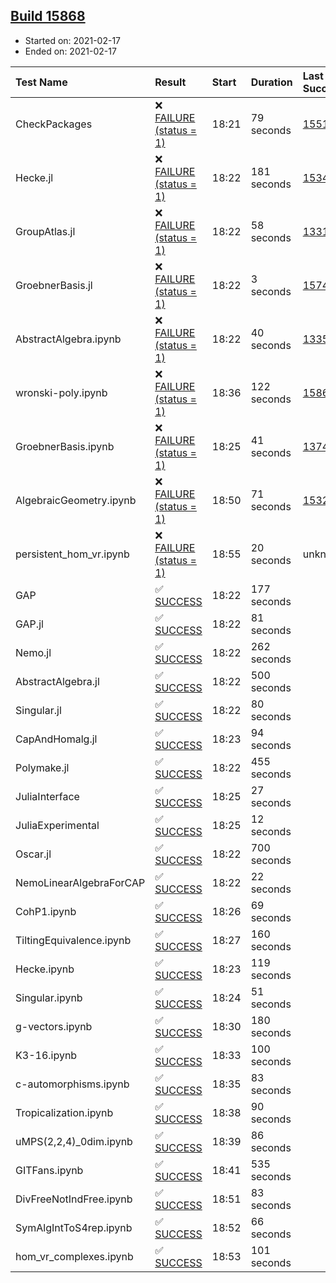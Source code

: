 ## [Build 15868](https://oscarci.mathematik.uni-kl.de/job/oscar/15868/)

* Started on: 2021-02-17
* Ended on: 2021-02-17

| Test Name    | Result | Start | Duration | Last Success | First Failure |
|:-------------|:-------|:------|:---------|:-------------|:--------------|
| CheckPackages | ❌ [FAILURE (status = 1)](https://oscarci.mathematik.uni-kl.de/job/oscar/15868/artifact/logs/build-15868/CheckPackages.log) | 18:21 | 79 seconds | [15514](https://oscarci.mathematik.uni-kl.de/job/oscar/15514/) | [15515](https://oscarci.mathematik.uni-kl.de/job/oscar/15515/) |
| Hecke.jl | ❌ [FAILURE (status = 1)](https://oscarci.mathematik.uni-kl.de/job/oscar/15868/artifact/logs/build-15868/Hecke.jl.log) | 18:22 | 181 seconds | [15344](https://oscarci.mathematik.uni-kl.de/job/oscar/15344/) | [15348](https://oscarci.mathematik.uni-kl.de/job/oscar/15348/) |
| GroupAtlas.jl | ❌ [FAILURE (status = 1)](https://oscarci.mathematik.uni-kl.de/job/oscar/15868/artifact/logs/build-15868/GroupAtlas.jl.log) | 18:22 | 58 seconds | [13311](https://oscarci.mathematik.uni-kl.de/job/oscar/13311/) | [13312](https://oscarci.mathematik.uni-kl.de/job/oscar/13312/) |
| GroebnerBasis.jl | ❌ [FAILURE (status = 1)](https://oscarci.mathematik.uni-kl.de/job/oscar/15868/artifact/logs/build-15868/GroebnerBasis.jl.log) | 18:22 | 3 seconds | [15745](https://oscarci.mathematik.uni-kl.de/job/oscar/15745/) | [15746](https://oscarci.mathematik.uni-kl.de/job/oscar/15746/) |
| AbstractAlgebra.ipynb | ❌ [FAILURE (status = 1)](https://oscarci.mathematik.uni-kl.de/job/oscar/15868/artifact/logs/build-15868/AbstractAlgebra.ipynb.log) | 18:22 | 40 seconds | [13355](https://oscarci.mathematik.uni-kl.de/job/oscar/13355/) | [13356](https://oscarci.mathematik.uni-kl.de/job/oscar/13356/) |
| wronski-poly.ipynb | ❌ [FAILURE (status = 1)](https://oscarci.mathematik.uni-kl.de/job/oscar/15868/artifact/logs/build-15868/wronski-poly.ipynb.log) | 18:36 | 122 seconds | [15865](https://oscarci.mathematik.uni-kl.de/job/oscar/15865/) | [15866](https://oscarci.mathematik.uni-kl.de/job/oscar/15866/) |
| GroebnerBasis.ipynb | ❌ [FAILURE (status = 1)](https://oscarci.mathematik.uni-kl.de/job/oscar/15868/artifact/logs/build-15868/GroebnerBasis.ipynb.log) | 18:25 | 41 seconds | [13748](https://oscarci.mathematik.uni-kl.de/job/oscar/13748/) | [13749](https://oscarci.mathematik.uni-kl.de/job/oscar/13749/) |
| AlgebraicGeometry.ipynb | ❌ [FAILURE (status = 1)](https://oscarci.mathematik.uni-kl.de/job/oscar/15868/artifact/logs/build-15868/AlgebraicGeometry.ipynb.log) | 18:50 | 71 seconds | [15322](https://oscarci.mathematik.uni-kl.de/job/oscar/15322/) | [15323](https://oscarci.mathematik.uni-kl.de/job/oscar/15323/) |
| persistent_hom_vr.ipynb | ❌ [FAILURE (status = 1)](https://oscarci.mathematik.uni-kl.de/job/oscar/15868/artifact/logs/build-15868/persistent_hom_vr.ipynb.log) | 18:55 | 20 seconds | unknown | unknown |
| GAP | ✅ [SUCCESS](https://oscarci.mathematik.uni-kl.de/job/oscar/15868/artifact/logs/build-15868/GAP.log) | 18:22 | 177 seconds |  |  |
| GAP.jl | ✅ [SUCCESS](https://oscarci.mathematik.uni-kl.de/job/oscar/15868/artifact/logs/build-15868/GAP.jl.log) | 18:22 | 81 seconds |  |  |
| Nemo.jl | ✅ [SUCCESS](https://oscarci.mathematik.uni-kl.de/job/oscar/15868/artifact/logs/build-15868/Nemo.jl.log) | 18:22 | 262 seconds |  |  |
| AbstractAlgebra.jl | ✅ [SUCCESS](https://oscarci.mathematik.uni-kl.de/job/oscar/15868/artifact/logs/build-15868/AbstractAlgebra.jl.log) | 18:22 | 500 seconds |  |  |
| Singular.jl | ✅ [SUCCESS](https://oscarci.mathematik.uni-kl.de/job/oscar/15868/artifact/logs/build-15868/Singular.jl.log) | 18:22 | 80 seconds |  |  |
| CapAndHomalg.jl | ✅ [SUCCESS](https://oscarci.mathematik.uni-kl.de/job/oscar/15868/artifact/logs/build-15868/CapAndHomalg.jl.log) | 18:23 | 94 seconds |  |  |
| Polymake.jl | ✅ [SUCCESS](https://oscarci.mathematik.uni-kl.de/job/oscar/15868/artifact/logs/build-15868/Polymake.jl.log) | 18:22 | 455 seconds |  |  |
| JuliaInterface | ✅ [SUCCESS](https://oscarci.mathematik.uni-kl.de/job/oscar/15868/artifact/logs/build-15868/JuliaInterface.log) | 18:25 | 27 seconds |  |  |
| JuliaExperimental | ✅ [SUCCESS](https://oscarci.mathematik.uni-kl.de/job/oscar/15868/artifact/logs/build-15868/JuliaExperimental.log) | 18:25 | 12 seconds |  |  |
| Oscar.jl | ✅ [SUCCESS](https://oscarci.mathematik.uni-kl.de/job/oscar/15868/artifact/logs/build-15868/Oscar.jl.log) | 18:22 | 700 seconds |  |  |
| NemoLinearAlgebraForCAP | ✅ [SUCCESS](https://oscarci.mathematik.uni-kl.de/job/oscar/15868/artifact/logs/build-15868/NemoLinearAlgebraForCAP.log) | 18:22 | 22 seconds |  |  |
| CohP1.ipynb | ✅ [SUCCESS](https://oscarci.mathematik.uni-kl.de/job/oscar/15868/artifact/logs/build-15868/CohP1.ipynb.log) | 18:26 | 69 seconds |  |  |
| TiltingEquivalence.ipynb | ✅ [SUCCESS](https://oscarci.mathematik.uni-kl.de/job/oscar/15868/artifact/logs/build-15868/TiltingEquivalence.ipynb.log) | 18:27 | 160 seconds |  |  |
| Hecke.ipynb | ✅ [SUCCESS](https://oscarci.mathematik.uni-kl.de/job/oscar/15868/artifact/logs/build-15868/Hecke.ipynb.log) | 18:23 | 119 seconds |  |  |
| Singular.ipynb | ✅ [SUCCESS](https://oscarci.mathematik.uni-kl.de/job/oscar/15868/artifact/logs/build-15868/Singular.ipynb.log) | 18:24 | 51 seconds |  |  |
| g-vectors.ipynb | ✅ [SUCCESS](https://oscarci.mathematik.uni-kl.de/job/oscar/15868/artifact/logs/build-15868/g-vectors.ipynb.log) | 18:30 | 180 seconds |  |  |
| K3-16.ipynb | ✅ [SUCCESS](https://oscarci.mathematik.uni-kl.de/job/oscar/15868/artifact/logs/build-15868/K3-16.ipynb.log) | 18:33 | 100 seconds |  |  |
| c-automorphisms.ipynb | ✅ [SUCCESS](https://oscarci.mathematik.uni-kl.de/job/oscar/15868/artifact/logs/build-15868/c-automorphisms.ipynb.log) | 18:35 | 83 seconds |  |  |
| Tropicalization.ipynb | ✅ [SUCCESS](https://oscarci.mathematik.uni-kl.de/job/oscar/15868/artifact/logs/build-15868/Tropicalization.ipynb.log) | 18:38 | 90 seconds |  |  |
| uMPS(2,2,4)_0dim.ipynb | ✅ [SUCCESS](https://oscarci.mathematik.uni-kl.de/job/oscar/15868/artifact/logs/build-15868/uMPS-2-2-4-_0dim.ipynb.log) | 18:39 | 86 seconds |  |  |
| GITFans.ipynb | ✅ [SUCCESS](https://oscarci.mathematik.uni-kl.de/job/oscar/15868/artifact/logs/build-15868/GITFans.ipynb.log) | 18:41 | 535 seconds |  |  |
| DivFreeNotIndFree.ipynb | ✅ [SUCCESS](https://oscarci.mathematik.uni-kl.de/job/oscar/15868/artifact/logs/build-15868/DivFreeNotIndFree.ipynb.log) | 18:51 | 83 seconds |  |  |
| SymAlgIntToS4rep.ipynb | ✅ [SUCCESS](https://oscarci.mathematik.uni-kl.de/job/oscar/15868/artifact/logs/build-15868/SymAlgIntToS4rep.ipynb.log) | 18:52 | 66 seconds |  |  |
| hom_vr_complexes.ipynb | ✅ [SUCCESS](https://oscarci.mathematik.uni-kl.de/job/oscar/15868/artifact/logs/build-15868/hom_vr_complexes.ipynb.log) | 18:53 | 101 seconds |  |  |
